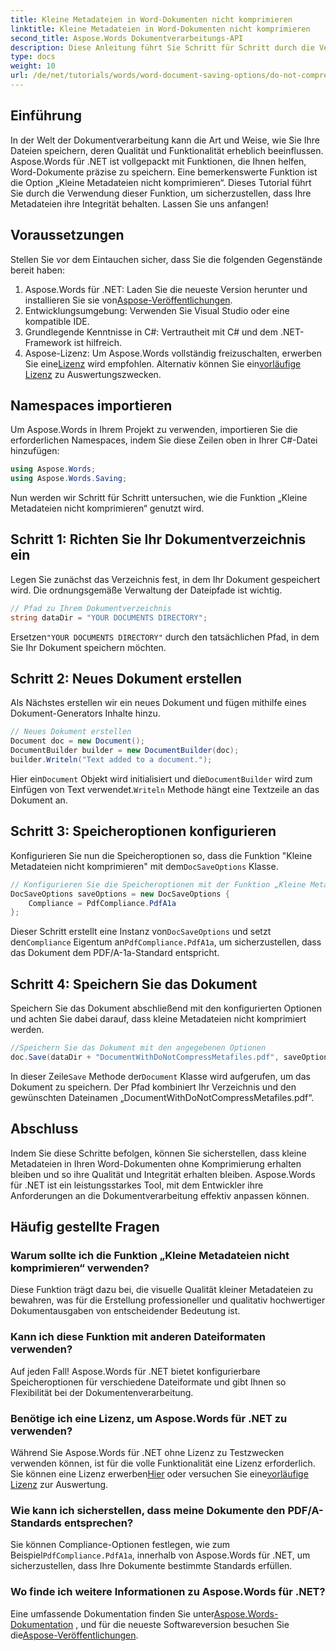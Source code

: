```yaml
---
title: Kleine Metadateien in Word-Dokumenten nicht komprimieren
linktitle: Kleine Metadateien in Word-Dokumenten nicht komprimieren
second_title: Aspose.Words Dokumentverarbeitungs-API
description: Diese Anleitung führt Sie Schritt für Schritt durch die Verwendung der Funktion „Kleine Metadateien nicht komprimieren“ und stellt sicher, dass Ihre Dokumente während des gesamten Speichervorgangs ihre Integrität und Qualität behalten.
type: docs
weight: 10
url: /de/net/tutorials/words/word-document-saving-options/do-not-compress-small-metafiles-word-documents/
---
```

## Einführung

In der Welt der Dokumentverarbeitung kann die Art und Weise, wie Sie Ihre Dateien speichern, deren Qualität und Funktionalität erheblich beeinflussen. Aspose.Words für .NET ist vollgepackt mit Funktionen, die Ihnen helfen, Word-Dokumente präzise zu speichern. Eine bemerkenswerte Funktion ist die Option „Kleine Metadateien nicht komprimieren“. Dieses Tutorial führt Sie durch die Verwendung dieser Funktion, um sicherzustellen, dass Ihre Metadateien ihre Integrität behalten. Lassen Sie uns anfangen!

## Voraussetzungen

Stellen Sie vor dem Eintauchen sicher, dass Sie die folgenden Gegenstände bereit haben:

1.  Aspose.Words für .NET: Laden Sie die neueste Version herunter und installieren Sie sie von[Aspose-Veröffentlichungen](https://releases.aspose.com/words/net/).
2. Entwicklungsumgebung: Verwenden Sie Visual Studio oder eine kompatible IDE.
3. Grundlegende Kenntnisse in C#: Vertrautheit mit C# und dem .NET-Framework ist hilfreich.
4.  Aspose-Lizenz: Um Aspose.Words vollständig freizuschalten, erwerben Sie eine[Lizenz](https://purchase.aspose.com/buy) wird empfohlen. Alternativ können Sie ein[vorläufige Lizenz](https://purchase.aspose.com/temporary-license/) zu Auswertungszwecken.

## Namespaces importieren

Um Aspose.Words in Ihrem Projekt zu verwenden, importieren Sie die erforderlichen Namespaces, indem Sie diese Zeilen oben in Ihrer C#-Datei hinzufügen:

```csharp
using Aspose.Words;
using Aspose.Words.Saving;
```

Nun werden wir Schritt für Schritt untersuchen, wie die Funktion „Kleine Metadateien nicht komprimieren“ genutzt wird.

## Schritt 1: Richten Sie Ihr Dokumentverzeichnis ein

Legen Sie zunächst das Verzeichnis fest, in dem Ihr Dokument gespeichert wird. Die ordnungsgemäße Verwaltung der Dateipfade ist wichtig.

```csharp
// Pfad zu Ihrem Dokumentverzeichnis
string dataDir = "YOUR DOCUMENTS DIRECTORY";
```

 Ersetzen`"YOUR DOCUMENTS DIRECTORY"` durch den tatsächlichen Pfad, in dem Sie Ihr Dokument speichern möchten.

## Schritt 2: Neues Dokument erstellen

Als Nächstes erstellen wir ein neues Dokument und fügen mithilfe eines Dokument-Generators Inhalte hinzu.

```csharp
// Neues Dokument erstellen
Document doc = new Document();
DocumentBuilder builder = new DocumentBuilder(doc);
builder.Writeln("Text added to a document.");
```

 Hier ein`Document` Objekt wird initialisiert und die`DocumentBuilder` wird zum Einfügen von Text verwendet.`Writeln` Methode hängt eine Textzeile an das Dokument an.

## Schritt 3: Speicheroptionen konfigurieren

 Konfigurieren Sie nun die Speicheroptionen so, dass die Funktion "Kleine Metadateien nicht komprimieren" mit dem`DocSaveOptions` Klasse.

```csharp
// Konfigurieren Sie die Speicheroptionen mit der Funktion „Kleine Metadateien nicht komprimieren“
DocSaveOptions saveOptions = new DocSaveOptions {
    Compliance = PdfCompliance.PdfA1a
};
```

 Dieser Schritt erstellt eine Instanz von`DocSaveOptions` und setzt den`Compliance` Eigentum an`PdfCompliance.PdfA1a`, um sicherzustellen, dass das Dokument dem PDF/A-1a-Standard entspricht.

## Schritt 4: Speichern Sie das Dokument

Speichern Sie das Dokument abschließend mit den konfigurierten Optionen und achten Sie dabei darauf, dass kleine Metadateien nicht komprimiert werden.

```csharp
//Speichern Sie das Dokument mit den angegebenen Optionen
doc.Save(dataDir + "DocumentWithDoNotCompressMetafiles.pdf", saveOptions);
```

 In dieser Zeile`Save` Methode der`Document` Klasse wird aufgerufen, um das Dokument zu speichern. Der Pfad kombiniert Ihr Verzeichnis und den gewünschten Dateinamen „DocumentWithDoNotCompressMetafiles.pdf“.

## Abschluss

Indem Sie diese Schritte befolgen, können Sie sicherstellen, dass kleine Metadateien in Ihren Word-Dokumenten ohne Komprimierung erhalten bleiben und so ihre Qualität und Integrität erhalten bleiben. Aspose.Words für .NET ist ein leistungsstarkes Tool, mit dem Entwickler ihre Anforderungen an die Dokumentverarbeitung effektiv anpassen können.

## Häufig gestellte Fragen

### Warum sollte ich die Funktion „Kleine Metadateien nicht komprimieren“ verwenden?

Diese Funktion trägt dazu bei, die visuelle Qualität kleiner Metadateien zu bewahren, was für die Erstellung professioneller und qualitativ hochwertiger Dokumentausgaben von entscheidender Bedeutung ist.

### Kann ich diese Funktion mit anderen Dateiformaten verwenden?

Auf jeden Fall! Aspose.Words für .NET bietet konfigurierbare Speicheroptionen für verschiedene Dateiformate und gibt Ihnen so Flexibilität bei der Dokumentenverarbeitung.

### Benötige ich eine Lizenz, um Aspose.Words für .NET zu verwenden?

Während Sie Aspose.Words für .NET ohne Lizenz zu Testzwecken verwenden können, ist für die volle Funktionalität eine Lizenz erforderlich. Sie können eine Lizenz erwerben[Hier](https://purchase.aspose.com/buy) oder versuchen Sie eine[vorläufige Lizenz](https://purchase.aspose.com/temporary-license/) zur Auswertung.

### Wie kann ich sicherstellen, dass meine Dokumente den PDF/A-Standards entsprechen?

 Sie können Compliance-Optionen festlegen, wie zum Beispiel`PdfCompliance.PdfA1a`, innerhalb von Aspose.Words für .NET, um sicherzustellen, dass Ihre Dokumente bestimmte Standards erfüllen.

### Wo finde ich weitere Informationen zu Aspose.Words für .NET?

 Eine umfassende Dokumentation finden Sie unter[Aspose.Words-Dokumentation](https://reference.aspose.com/words/net/) , und für die neueste Softwareversion besuchen Sie die[Aspose-Veröffentlichungen](https://releases.aspose.com/words/net/).
